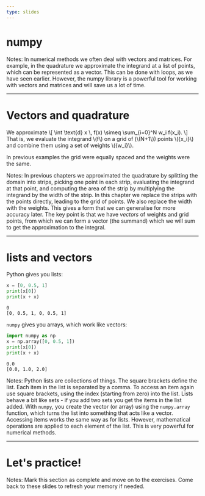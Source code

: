 ```yaml
---
type: slides
---
```


# numpy

Notes: In numerical methods we often deal with vectors and matrices. For example, in the quadrature we approximate the integrand at a list of points, which can be represented as a vector. This can be done with loops, as we have seen earlier. However, the numpy library is a powerful tool for working with vectors and matrices and will save us a lot of time.

---

# Vectors and quadrature

We approximate
\\[
  \int \text{d} x \\, f(x) \\simeq \\sum_{i=0}^N w_i f(x_i).
\\]
That is, we evaluate the integrand \\(f\\) on a grid of (\\(N+1\\)) points \\(\{x_i\}\\) and combine them using a set of weights \\(\{w_i\}\\).

In previous examples the grid were equally spaced and the weights were the same.

Notes: In previous chapters we approximated the quadrature by splitting the domain into strips, picking one point in each strip, evaluating the integrand at that point, and computing the area of the strip by multiplying the integrand by the width of the strip. In this chapter we replace the strips with the points directly, leading to the grid of points. We also replace the width with the weights. This gives a form that we can generalise for more accuracy later. The key point is that we have <em>vectors</em> of weights and grid points, from which we can form a vector (the summand) which we will sum to get the approximation to the integral.

---

# lists and vectors

Python gives you lists:
```python
x = [0, 0.5, 1]
print(x[0])
print(x + x)
```
```out
0
[0, 0.5, 1, 0, 0.5, 1]
```

`numpy` gives you arrays, which work like vectors:
```python
import numpy as np
x = np.array([0, 0.5, 1])
print(x[0])
print(x + x)
```
```out
0.0
[0.0, 1.0, 2.0]
```

Notes: Python lists are collections of things. The square brackets define the list. Each item in the list is separated by a comma. To access an item again use square brackets, using the index (starting from zero) into the list. Lists behave a bit like sets - if you add two sets you get the items in the list added. With <code>numpy</code>, you create the vector (or array) using the <code>numpy.array</code> function, which turns the list into something that acts like a vector. Accessing items works the same way as for lists. However, mathematical operations are applied to each element of the list. This is very powerful for numerical methods.

---

# Let's practice!

Notes: Mark this section as complete and move on to the exercises. Come back to these slides to refresh your memory if needed.
